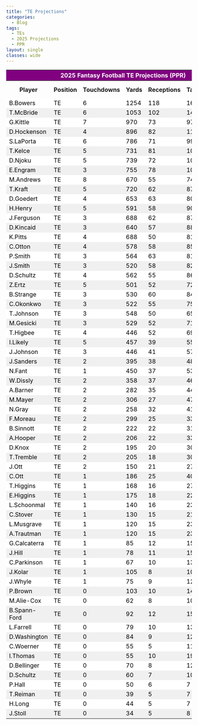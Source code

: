 ```yaml
---
title: "TE Projections"
categories:
  - Blog
tags:
  - TEs
  - 2025 Projections
  - PPR
layout: single
classes: wide
---
```


<table>
  <tr style="background-color: purple; color: white;">
    <th colspan="7"><b>2025 Fantasy Football TE Projections (PPR)</b></th>
  </tr>
  <tr>
    <th>Player</th>
    <th>Position</th>
    <th>Touchdowns</th>
    <th>Yards</th>
    <th>Receptions</th>
    <th>Targets</th>
    <th>Fantasy Points</th>
  </tr>
  <tr style="background-color: white; color: black;">
    <td>B.Bowers</td>
    <td>TE</td>
    <td>6</td>
    <td>1254</td>
    <td>118</td>
    <td>161</td>
    <td>280</td>
  </tr>
  <tr style="background-color: #f0f0f0; color: black;">
    <td>T.McBride</td>
    <td>TE</td>
    <td>6</td>
    <td>1053</td>
    <td>102</td>
    <td>145</td>
    <td>243</td>
  </tr>
  <tr style="background-color: white; color: black;">
    <td>G.Kittle</td>
    <td>TE</td>
    <td>7</td>
    <td>970</td>
    <td>73</td>
    <td>97</td>
    <td>226</td>
  </tr>
  <tr style="background-color: #f0f0f0; color: black;">
    <td>D.Hockenson</td>
    <td>TE</td>
    <td>4</td>
    <td>896</td>
    <td>82</td>
    <td>115</td>
    <td>196</td>
  </tr>
  <tr style="background-color: white; color: black;">
    <td>S.LaPorta</td>
    <td>TE</td>
    <td>6</td>
    <td>786</td>
    <td>71</td>
    <td>99</td>
    <td>186</td>
  </tr>
  <tr style="background-color: #f0f0f0; color: black;">
    <td>T.Kelce</td>
    <td>TE</td>
    <td>5</td>
    <td>731</td>
    <td>81</td>
    <td>105</td>
    <td>184</td>
  </tr>
  <tr style="background-color: white; color: black;">
    <td>D.Njoku</td>
    <td>TE</td>
    <td>5</td>
    <td>739</td>
    <td>72</td>
    <td>108</td>
    <td>176</td>
  </tr>
  <tr style="background-color: #f0f0f0; color: black;">
    <td>E.Engram</td>
    <td>TE</td>
    <td>3</td>
    <td>755</td>
    <td>78</td>
    <td>102</td>
    <td>172</td>
  </tr>
  <tr style="background-color: white; color: black;">
    <td>M.Andrews</td>
    <td>TE</td>
    <td>8</td>
    <td>670</td>
    <td>55</td>
    <td>74</td>
    <td>170</td>
  </tr>
  <tr style="background-color: #f0f0f0; color: black;">
    <td>T.Kraft</td>
    <td>TE</td>
    <td>5</td>
    <td>720</td>
    <td>62</td>
    <td>87</td>
    <td>164</td>
  </tr>
  <tr style="background-color: white; color: black;">
    <td>D.Goedert</td>
    <td>TE</td>
    <td>4</td>
    <td>653</td>
    <td>63</td>
    <td>80</td>
    <td>152</td>
  </tr>
  <tr style="background-color: #f0f0f0; color: black;">
    <td>H.Henry</td>
    <td>TE</td>
    <td>5</td>
    <td>591</td>
    <td>58</td>
    <td>90</td>
    <td>147</td>
  </tr>
  <tr style="background-color: white; color: black;">
    <td>J.Ferguson</td>
    <td>TE</td>
    <td>3</td>
    <td>688</td>
    <td>62</td>
    <td>87</td>
    <td>146</td>
  </tr>
  <tr style="background-color: #f0f0f0; color: black;">
    <td>D.Kincaid</td>
    <td>TE</td>
    <td>3</td>
    <td>640</td>
    <td>57</td>
    <td>88</td>
    <td>144</td>
  </tr>
  <tr style="background-color: white; color: black;">
    <td>K.Pitts</td>
    <td>TE</td>
    <td>4</td>
    <td>688</td>
    <td>50</td>
    <td>81</td>
    <td>143</td>
  </tr>
  <tr style="background-color: #f0f0f0; color: black;">
    <td>C.Otton</td>
    <td>TE</td>
    <td>4</td>
    <td>578</td>
    <td>58</td>
    <td>85</td>
    <td>142</td>
  </tr>
  <tr style="background-color: white; color: black;">
    <td>P.Smith</td>
    <td>TE</td>
    <td>3</td>
    <td>564</td>
    <td>63</td>
    <td>81</td>
    <td>138</td>
  </tr>
  <tr style="background-color: #f0f0f0; color: black;">
    <td>J.Smith</td>
    <td>TE</td>
    <td>3</td>
    <td>520</td>
    <td>58</td>
    <td>82</td>
    <td>134</td>
  </tr>
  <tr style="background-color: white; color: black;">
    <td>D.Schultz</td>
    <td>TE</td>
    <td>4</td>
    <td>562</td>
    <td>55</td>
    <td>86</td>
    <td>132</td>
  </tr>
  <tr style="background-color: #f0f0f0; color: black;">
    <td>Z.Ertz</td>
    <td>TE</td>
    <td>5</td>
    <td>501</td>
    <td>52</td>
    <td>72</td>
    <td>132</td>
  </tr>
  <tr style="background-color: white; color: black;">
    <td>B.Strange</td>
    <td>TE</td>
    <td>3</td>
    <td>530</td>
    <td>60</td>
    <td>84</td>
    <td>131</td>
  </tr>
  <tr style="background-color: #f0f0f0; color: black;">
    <td>C.Okonkwo</td>
    <td>TE</td>
    <td>3</td>
    <td>522</td>
    <td>55</td>
    <td>75</td>
    <td>125</td>
  </tr>
  <tr style="background-color: white; color: black;">
    <td>T.Johnson</td>
    <td>TE</td>
    <td>3</td>
    <td>548</td>
    <td>50</td>
    <td>65</td>
    <td>123</td>
  </tr>
  <tr style="background-color: #f0f0f0; color: black;">
    <td>M.Gesicki</td>
    <td>TE</td>
    <td>3</td>
    <td>529</td>
    <td>52</td>
    <td>71</td>
    <td>121</td>
  </tr>
  <tr style="background-color: white; color: black;">
    <td>T.Higbee</td>
    <td>TE</td>
    <td>4</td>
    <td>446</td>
    <td>52</td>
    <td>69</td>
    <td>121</td>
  </tr>
  <tr style="background-color: #f0f0f0; color: black;">
    <td>I.Likely</td>
    <td>TE</td>
    <td>5</td>
    <td>457</td>
    <td>39</td>
    <td>55</td>
    <td>119</td>
  </tr>
  <tr style="background-color: white; color: black;">
    <td>J.Johnson</td>
    <td>TE</td>
    <td>3</td>
    <td>446</td>
    <td>41</td>
    <td>57</td>
    <td>104</td>
  </tr>
  <tr style="background-color: #f0f0f0; color: black;">
    <td>J.Sanders</td>
    <td>TE</td>
    <td>2</td>
    <td>395</td>
    <td>38</td>
    <td>48</td>
    <td>90</td>
  </tr>
  <tr style="background-color: white; color: black;">
    <td>N.Fant</td>
    <td>TE</td>
    <td>1</td>
    <td>450</td>
    <td>37</td>
    <td>53</td>
    <td>88</td>
  </tr>
  <tr style="background-color: #f0f0f0; color: black;">
    <td>W.Dissly</td>
    <td>TE</td>
    <td>2</td>
    <td>358</td>
    <td>37</td>
    <td>46</td>
    <td>84</td>
  </tr>
  <tr style="background-color: white; color: black;">
    <td>A.Barner</td>
    <td>TE</td>
    <td>2</td>
    <td>282</td>
    <td>35</td>
    <td>44</td>
    <td>75</td>
  </tr>
  <tr style="background-color: #f0f0f0; color: black;">
    <td>M.Mayer</td>
    <td>TE</td>
    <td>2</td>
    <td>306</td>
    <td>27</td>
    <td>47</td>
    <td>70</td>
  </tr>
  <tr style="background-color: white; color: black;">
    <td>N.Gray</td>
    <td>TE</td>
    <td>2</td>
    <td>258</td>
    <td>32</td>
    <td>41</td>
    <td>70</td>
  </tr>
  <tr style="background-color: #f0f0f0; color: black;">
    <td>F.Moreau</td>
    <td>TE</td>
    <td>2</td>
    <td>299</td>
    <td>25</td>
    <td>33</td>
    <td>68</td>
  </tr>
  <tr style="background-color: white; color: black;">
    <td>B.Sinnott</td>
    <td>TE</td>
    <td>2</td>
    <td>222</td>
    <td>22</td>
    <td>31</td>
    <td>56</td>
  </tr>
  <tr style="background-color: #f0f0f0; color: black;">
    <td>A.Hooper</td>
    <td>TE</td>
    <td>2</td>
    <td>206</td>
    <td>22</td>
    <td>33</td>
    <td>55</td>
  </tr>
  <tr style="background-color: white; color: black;">
    <td>D.Knox</td>
    <td>TE</td>
    <td>2</td>
    <td>195</td>
    <td>20</td>
    <td>30</td>
    <td>52</td>
  </tr>
  <tr style="background-color: #f0f0f0; color: black;">
    <td>T.Tremble</td>
    <td>TE</td>
    <td>2</td>
    <td>205</td>
    <td>18</td>
    <td>30</td>
    <td>51</td>
  </tr>
  <tr style="background-color: white; color: black;">
    <td>J.Ott</td>
    <td>TE</td>
    <td>2</td>
    <td>150</td>
    <td>21</td>
    <td>27</td>
    <td>49</td>
  </tr>
  <tr style="background-color: #f0f0f0; color: black;">
    <td>C.Ott</td>
    <td>TE</td>
    <td>1</td>
    <td>186</td>
    <td>25</td>
    <td>40</td>
    <td>46</td>
  </tr>
  <tr style="background-color: white; color: black;">
    <td>T.Higgins</td>
    <td>TE</td>
    <td>1</td>
    <td>168</td>
    <td>16</td>
    <td>27</td>
    <td>41</td>
  </tr>
  <tr style="background-color: #f0f0f0; color: black;">
    <td>E.Higgins</td>
    <td>TE</td>
    <td>1</td>
    <td>175</td>
    <td>18</td>
    <td>22</td>
    <td>39</td>
  </tr>
  <tr style="background-color: white; color: black;">
    <td>L.Schoonmal</td>
    <td>TE</td>
    <td>1</td>
    <td>140</td>
    <td>16</td>
    <td>23</td>
    <td>37</td>
  </tr>
  <tr style="background-color: #f0f0f0; color: black;">
    <td>C.Stover</td>
    <td>TE</td>
    <td>1</td>
    <td>130</td>
    <td>15</td>
    <td>21</td>
    <td>36</td>
  </tr>
  <tr style="background-color: white; color: black;">
    <td>L.Musgrave</td>
    <td>TE</td>
    <td>1</td>
    <td>120</td>
    <td>15</td>
    <td>23</td>
    <td>33</td>
  </tr>
  <tr style="background-color: #f0f0f0; color: black;">
    <td>A.Trautman</td>
    <td>TE</td>
    <td>1</td>
    <td>120</td>
    <td>15</td>
    <td>23</td>
    <td>33</td>
  </tr>
  <tr style="background-color: white; color: black;">
    <td>G.Calcaterra</td>
    <td>TE</td>
    <td>1</td>
    <td>85</td>
    <td>12</td>
    <td>15</td>
    <td>27</td>
  </tr>
  <tr style="background-color: #f0f0f0; color: black;">
    <td>J.Hill</td>
    <td>TE</td>
    <td>1</td>
    <td>78</td>
    <td>11</td>
    <td>15</td>
    <td>26</td>
  </tr>
  <tr style="background-color: white; color: black;">
    <td>C.Parkinson</td>
    <td>TE</td>
    <td>1</td>
    <td>67</td>
    <td>10</td>
    <td>13</td>
    <td>23</td>
  </tr>
  <tr style="background-color: #f0f0f0; color: black;">
    <td>J.Kolar</td>
    <td>TE</td>
    <td>1</td>
    <td>105</td>
    <td>8</td>
    <td>10</td>
    <td>23</td>
  </tr>
  <tr style="background-color: white; color: black;">
    <td>J.Whyle</td>
    <td>TE</td>
    <td>1</td>
    <td>75</td>
    <td>9</td>
    <td>12</td>
    <td>23</td>
  </tr>
  <tr style="background-color: #f0f0f0; color: black;">
    <td>P.Brown</td>
    <td>TE</td>
    <td>0</td>
    <td>103</td>
    <td>10</td>
    <td>14</td>
    <td>21</td>
  </tr>
  <tr style="background-color: white; color: black;">
    <td>M.Alie-Cox</td>
    <td>TE</td>
    <td>0</td>
    <td>62</td>
    <td>8</td>
    <td>10</td>
    <td>20</td>
  </tr>
  <tr style="background-color: #f0f0f0; color: black;">
    <td>B.Spann-Ford</td>
    <td>TE</td>
    <td>0</td>
    <td>92</td>
    <td>12</td>
    <td>15</td>
    <td>19</td>
  </tr>
  <tr style="background-color: white; color: black;">
    <td>L.Farrell</td>
    <td>TE</td>
    <td>0</td>
    <td>79</td>
    <td>10</td>
    <td>13</td>
    <td>18</td>
  </tr>
  <tr style="background-color: #f0f0f0; color: black;">
    <td>D.Washington</td>
    <td>TE</td>
    <td>0</td>
    <td>84</td>
    <td>9</td>
    <td>12</td>
    <td>17</td>
  </tr>
  <tr style="background-color: white; color: black;">
    <td>C.Woerner</td>
    <td>TE</td>
    <td>0</td>
    <td>55</td>
    <td>5</td>
    <td>11</td>
    <td>17</td>
  </tr>
  <tr style="background-color: #f0f0f0; color: black;">
    <td>I.Thomas</td>
    <td>TE</td>
    <td>0</td>
    <td>55</td>
    <td>10</td>
    <td>19</td>
    <td>16</td>
  </tr>
  <tr style="background-color: white; color: black;">
    <td>D.Bellinger</td>
    <td>TE</td>
    <td>0</td>
    <td>70</td>
    <td>8</td>
    <td>12</td>
    <td>15</td>
  </tr>
  <tr style="background-color: #f0f0f0; color: black;">
    <td>D.Schultz</td>
    <td>TE</td>
    <td>0</td>
    <td>60</td>
    <td>7</td>
    <td>10</td>
    <td>13</td>
  </tr>
  <tr style="background-color: white; color: black;">
    <td>P.Hall</td>
    <td>TE</td>
    <td>0</td>
    <td>50</td>
    <td>6</td>
    <td>7</td>
    <td>11</td>
  </tr>
  <tr style="background-color: #f0f0f0; color: black;">
    <td>T.Reiman</td>
    <td>TE</td>
    <td>0</td>
    <td>39</td>
    <td>5</td>
    <td>7</td>
    <td>11</td>
  </tr>
  <tr style="background-color: white; color: black;">
    <td>H.Long</td>
    <td>TE</td>
    <td>0</td>
    <td>44</td>
    <td>5</td>
    <td>7</td>
    <td>10</td>
  </tr>
  <tr style="background-color: #f0f0f0; color: black;">
    <td>J.Stoll</td>
    <td>TE</td>
    <td>0</td>
    <td>34</td>
    <td>5</td>
    <td>8</td>
    <td>9</td>
  </tr>
</table>
